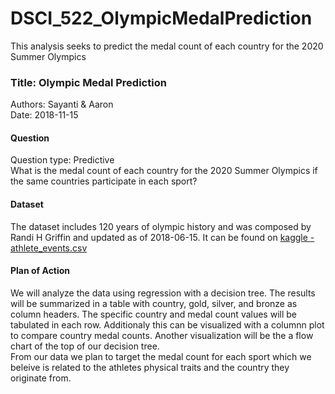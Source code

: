 # DSCI_522_OlympicMedalPrediction
This analysis seeks to predict the medal count of each country for the 2020 Summer Olympics

### Title: Olympic Medal Prediction
Authors: Sayanti & Aaron  
Date: 2018-11-15

#### Question
Question type: Predictive  
What is the medal count of each country for the 2020 Summer Olympics if the same countries participate in each sport?

#### Dataset
The dataset includes 120 years of olympic history and was composed by Randi H Griffin and updated as of 2018-06-15.
It can be found on [kaggle - athlete_events.csv](https://www.kaggle.com/heesoo37/120-years-of-olympic-history-athletes-and-results)

#### Plan of Action
We will analyze the data using regression with a decision tree. The results will be summarized in a table with country, gold, silver, and bronze as column headers. The specific country and medal count values will be tabulated in each row. Additionaly this can be visualized with a columnn plot to compare country medal counts. Another visualization will be the a flow chart of the top of our decision tree.  
From our data we plan to target the medal count for each sport which we beleive is related to the athletes physical traits and the country they originate from. 

